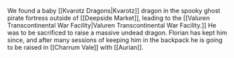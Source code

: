 We found a baby [[Kvarotz Dragons|Kvarotz]] dragon in the spooky ghost pirate fortress outside of [[Deepside Market]], leading to the [[Valuren Transcontinental War Facility|Valuren Transcontinental War Facility.]] He was to be sacrificed to raise a massive undead dragon. Florian has kept him since, and after many sessions of keeping him in the backpack he is going to be raised in [[Charrum Vale]] with [[Aurian]].